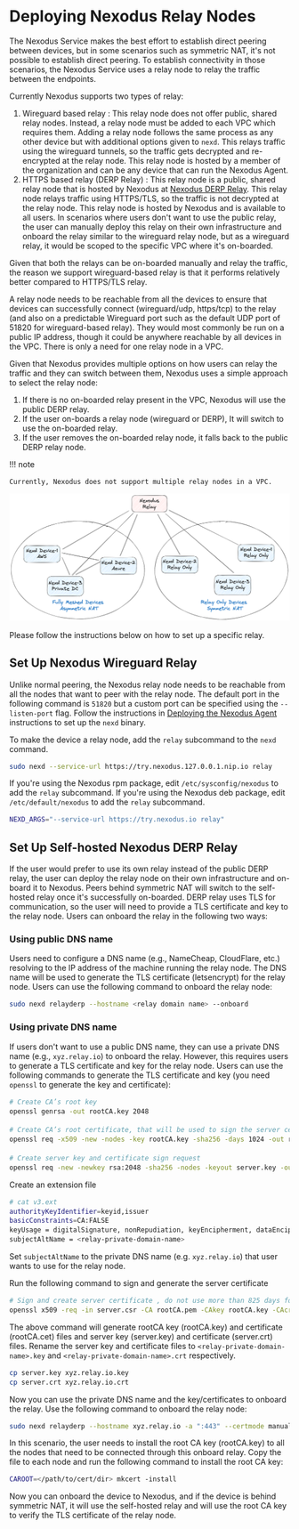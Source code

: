 # Deploying Nexodus Relay Nodes

The Nexodus Service makes the best effort to establish direct peering between devices, but in some scenarios such as symmetric NAT, it's not possible to establish direct peering. To establish connectivity in those scenarios, the Nexodus Service uses a relay node to relay the traffic between the endpoints.

Currently Nexodus supports two types of relay:

1. Wireguard based relay :
    This relay node does not offer public, shared relay nodes. Instead, a relay node must be added to each VPC which requires them. Adding a relay node follows the same process as any other device but with additional options given to `nexd`. This relays traffic using the wireguard tunnels, so the traffic gets decrypted and re-encrypted at the relay node. This relay node is hosted by a member of the organization and can be any device that can run the Nexodus Agent.
2. HTTPS based relay (DERP Relay) :
    This relay node is a public, shared relay node that is hosted by Nexodus at [Nexodus DERP Relay](relay.nexodus.io). This relay node relays traffic using HTTPS/TLS, so the traffic is not decrypted at the relay node. This relay node is hosted by Nexodus and is available to all users. In scenarios where users don't want to use the public relay, the user can manually deploy this relay on their own infrastructure and onboard the relay similar to the wireguard relay node, but as a wireguard relay, it would be scoped to the specific VPC where it's on-boarded.

Given that both the relays can be on-boarded manually and relay the traffic, the reason we support wireguard-based relay is that it performs relatively better compared to HTTPS/TLS relay.

A relay node needs to be reachable from all the devices to ensure that devices can successfully connect (wireguard/udp, https/tcp) to the relay (and also on a predictable Wireguard port such as the default UDP port of 51820 for wireguard-based relay). They would most commonly be run on a public IP address, though it could be anywhere reachable by all devices in the VPC. There is only a need for one relay node in a VPC.

Given that Nexodus provides multiple options on how users can relay the traffic and they can switch between them, Nexodus uses a simple approach to select the relay node:

1. If there is no on-boarded relay present in the VPC, Nexodus will use the public DERP relay.
2. If the user on-boards a relay node (wireguard or DERP), It will switch to use the on-boarded relay.
3. If the user removes the on-boarded relay node, it falls back to the public DERP relay node.

!!! note

    Currently, Nexodus does not support multiple relay nodes in a VPC.

![no-alt-text](../images/relay-nodes-diagram-1.png)

Please follow the instructions below on how to set up a specific relay.

## Set Up Nexodus Wireguard Relay

Unlike normal peering, the Nexodus relay node needs to be reachable from all the nodes that want to peer with the relay node. The default port in the following command is `51820` but a custom port can be specified using the `--listen-port` flag. Follow the instructions in [Deploying the Nexodus Agent](agent.md) instructions to set up the `nexd` binary.

To make the device a relay node, add the `relay` subcommand to the `nexd` command.

```sh
sudo nexd --service-url https://try.nexodus.127.0.0.1.nip.io relay
```

If you're using the Nexodus rpm package, edit `/etc/sysconfig/nexodus` to add the `relay` subcommand. If you're using the Nexodus deb package, edit `/etc/default/nexodus` to add the `relay` subcommand.

```sh
NEXD_ARGS="--service-url https://try.nexodus.io relay"
```

## Set Up Self-hosted Nexodus DERP Relay

If the user would prefer to use its own relay instead of the public DERP relay, the user can deploy the relay node on their own infrastructure and on-board it to Nexodus. Peers behind symmetric NAT will switch to the self-hosted relay once it's successfully on-boarded. DERP relay uses TLS for communication, so the user will need to provide a TLS certificate and key to the relay node. Users can onboard the relay in the following two ways:

### Using public DNS name

Users need to configure a DNS name (e.g., NameCheap, CloudFlare, etc.) resolving to the IP address of the machine running the relay node. The DNS name will be used to generate the TLS certificate (letsencrypt) for the relay node. Users can use the following command to onboard the relay node:

```sh
sudo nexd relayderp --hostname <relay domain name> --onboard
```

### Using private DNS name

If users don't want to use a public DNS name, they can use a private DNS name (e.g., `xyz.relay.io`) to onboard the relay. However, this requires users to generate a TLS certificate and key for the relay node. Users can use the following commands to generate the TLS certificate and key (you need `openssl` to generate the key and certificate):

```sh
# Create CA’s root key
openssl genrsa -out rootCA.key 2048

# Create CA’s root certificate, that will be used to sign the server certificate
openssl req -x509 -new -nodes -key rootCA.key -sha256 -days 1024 -out rootCA.pem

# Create server key and certificate sign request
openssl req -new -newkey rsa:2048 -sha256 -nodes -keyout server.key -out server.csr
```

Create an extension file

```sh
# cat v3.ext
authorityKeyIdentifier=keyid,issuer
basicConstraints=CA:FALSE
keyUsage = digitalSignature, nonRepudiation, keyEncipherment, dataEncipherment
subjectAltName = <relay-private-domain-name>
```

Set `subjectAltName` to the private DNS name (e.g. `xyz.relay.io`) that user wants to use for the relay node.

Run the following command to sign and generate the server certificate

```sh
# Sign and create server certificate , do not use more than 825 days for certificate, otherwise Darwin OS will throw error
openssl x509 -req -in server.csr -CA rootCA.pem -CAkey rootCA.key -CAcreateserial -out server.crt -days 800 -sha256 -extfile v3.ext
```

The above command will generate rootCA key (rootCA.key) and certificate (rootCA.cet) files and server key (server.key) and certificate (server.crt) files. Rename the server key and certificate files to `<relay-private-domain-name>.key` and `<relay-private-domain-name>.crt` respectively.

```sh
cp server.key xyz.relay.io.key
cp server.crt xyz.relay.io.crt
```

Now you can use the private DNS name and the key/certificates to onboard the relay. Use the following command to onboard the relay node:

```sh
sudo nexd relayderp --hostname xyz.relay.io -a ":443" --certmode manual --certdir "<certificate-directory-path>"  --onboard
```

In this scenario, the user needs to install the root CA key (rootCA.key) to all the nodes that need to be connected through this onboard relay. Copy the file to each node and run the following command to install the root CA key:

```sh
CAROOT=</path/to/cert/dir> mkcert -install
```

Now you can onboard the device to Nexodus, and if the device is behind symmetric NAT, it will use the self-hosted relay and will use the root CA key to verify the TLS certificate of the relay node.